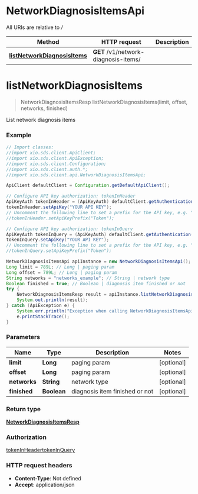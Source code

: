 # NetworkDiagnosisItemsApi

All URIs are relative to */*

Method | HTTP request | Description
------------- | ------------- | -------------
[**listNetworkDiagnosisItems**](NetworkDiagnosisItemsApi.md#listNetworkDiagnosisItems) | **GET** /v1/network-diagnosis-items/ | 

<a name="listNetworkDiagnosisItems"></a>
# **listNetworkDiagnosisItems**
> NetworkDiagnosisItemsResp listNetworkDiagnosisItems(limit, offset, networks, finished)



List network diagnosis items

### Example
```java
// Import classes:
//import xio.sds.client.ApiClient;
//import xio.sds.client.ApiException;
//import xio.sds.client.Configuration;
//import xio.sds.client.auth.*;
//import xio.sds.client.api.NetworkDiagnosisItemsApi;

ApiClient defaultClient = Configuration.getDefaultApiClient();

// Configure API key authorization: tokenInHeader
ApiKeyAuth tokenInHeader = (ApiKeyAuth) defaultClient.getAuthentication("tokenInHeader");
tokenInHeader.setApiKey("YOUR API KEY");
// Uncomment the following line to set a prefix for the API key, e.g. "Token" (defaults to null)
//tokenInHeader.setApiKeyPrefix("Token");

// Configure API key authorization: tokenInQuery
ApiKeyAuth tokenInQuery = (ApiKeyAuth) defaultClient.getAuthentication("tokenInQuery");
tokenInQuery.setApiKey("YOUR API KEY");
// Uncomment the following line to set a prefix for the API key, e.g. "Token" (defaults to null)
//tokenInQuery.setApiKeyPrefix("Token");

NetworkDiagnosisItemsApi apiInstance = new NetworkDiagnosisItemsApi();
Long limit = 789L; // Long | paging param
Long offset = 789L; // Long | paging param
String networks = "networks_example"; // String | network type
Boolean finished = true; // Boolean | diagnosis item finished or not
try {
    NetworkDiagnosisItemsResp result = apiInstance.listNetworkDiagnosisItems(limit, offset, networks, finished);
    System.out.println(result);
} catch (ApiException e) {
    System.err.println("Exception when calling NetworkDiagnosisItemsApi#listNetworkDiagnosisItems");
    e.printStackTrace();
}
```

### Parameters

Name | Type | Description  | Notes
------------- | ------------- | ------------- | -------------
 **limit** | **Long**| paging param | [optional]
 **offset** | **Long**| paging param | [optional]
 **networks** | **String**| network type | [optional]
 **finished** | **Boolean**| diagnosis item finished or not | [optional]

### Return type

[**NetworkDiagnosisItemsResp**](NetworkDiagnosisItemsResp.md)

### Authorization

[tokenInHeader](../README.md#tokenInHeader)[tokenInQuery](../README.md#tokenInQuery)

### HTTP request headers

 - **Content-Type**: Not defined
 - **Accept**: application/json

